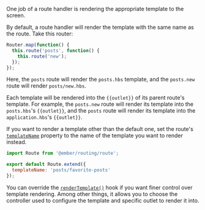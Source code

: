 One job of a route handler is rendering the appropriate template to the screen.

By default, a route handler will render the template with the same name as the
route. Take this router:

```app/router.js
Router.map(function() {
  this.route('posts', function() {
    this.route('new');
  });
});
```

Here, the `posts` route will render the `posts.hbs` template, and
the `posts.new` route will render `posts/new.hbs`.

Each template will be rendered into the `{{outlet}}` of its parent route's
template. For example, the `posts.new` route will render its template into the
`posts.hbs`'s `{{outlet}}`, and the `posts` route will render its template into
the `application.hbs`'s `{{outlet}}`.

If you want to render a template other than the default one, set the route's [`templateName`](https://www.emberjs.com/api/ember/release/classes/Route/properties/templateName?anchor=templateName) property to the name of
the template you want to render instead.

```app/routes/posts.js
import Route from '@ember/routing/route';

export default Route.extend({
  templateName: 'posts/favorite-posts'
});
```

You can override the [`renderTemplate()`](https://www.emberjs.com/api/ember/release/classes/Route/methods/renderTemplate?anchor=renderTemplate) hook if you want finer control over template rendering.
Among other things, it allows you to choose the controller used to configure the template and specific outlet to render it into.
